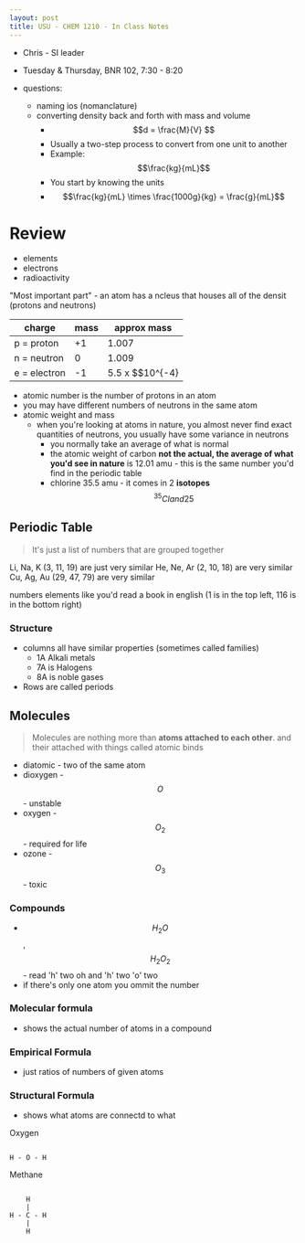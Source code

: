 ```yaml
---
layout: post
title: USU - CHEM 1210 - In Class Notes
---
```


- Chris - SI leader
- Tuesday & Thursday, BNR 102, 7:30 - 8:20

- questions: 
    + naming ios (nomanclature)
    + converting density back and forth with mass and volume
        * $$d = \frac{M}{V} $$
        * Usually a two-step process to convert from one unit to another
        * Example: $$\frac{kg}{mL}$$
        * You start by knowing the units
        * $$\frac{kg}{mL} \times \frac{1000g}{kg} = \frac{g}{mL}$$

# Review

- elements
- electrons
- radioactivity

"Most important part" - an atom has a ncleus that houses all of the densit (protons and neutrons)

|charge|mass|approx mass|
|---|---|---|
|p = proton|+1|1.007|1
|n = neutron | 0|1.009|1
|e = electron | -1|5.5 x $$10^{-4}|0

- atomic number is the number of protons in an atom
- you may have different numbers of neutrons in the same atom
- atomic weight and mass
    + when you're looking at atoms in nature, you almost never find exact quantities of neutrons, you usually have some variance in neutrons
        * you normally take an average of what is normal
        * the atomic weight of carbon __not the actual, the average of what you'd see in nature__ is 12.01 amu - this is the same number you'd find in the periodic table
        * chlorine 35.5 amu - it comes in 2 __isotopes__ $$^{35}Cl and 25% ^{36}Cl$$

## Periodic Table

> It's just a list of numbers that are grouped together

Li, Na, K (3, 11, 19) are just very similar
He, Ne, Ar (2, 10, 18) are very similar
Cu, Ag, Au (29, 47, 79) are very similar

numbers elements like you'd read a book in english (1 is in the top left, 116 is in the bottom right)

### Structure

- columns all have similar properties (sometimes called families)
    + 1A Alkali metals
    + 7A is Halogens
    + 8A is noble gases
- Rows are called periods

## Molecules

> Molecules are nothing more than __atoms attached to each other__. and their attached with things called atomic binds

- diatomic - two of the same atom
- dioxygen - $$O$$ - unstable
- oxygen - $$O_2$$ - required for life
- ozone - $$O_3$$ - toxic


### Compounds

- $$H_2O$$, $$H_2O_2$$ -  read 'h' two oh and 'h' two 'o' two
- if there's only one atom you ommit the number

### Molecular formula

- shows the actual number of atoms in a compound

### Empirical Formula

- just ratios of numbers of given atoms

### Structural Formula 

- shows what atoms are connectd to what


Oxygen

~~~

H - O - H

~~~


Methane

~~~

    H
    |
H - C - H
    |
    H

~~~

